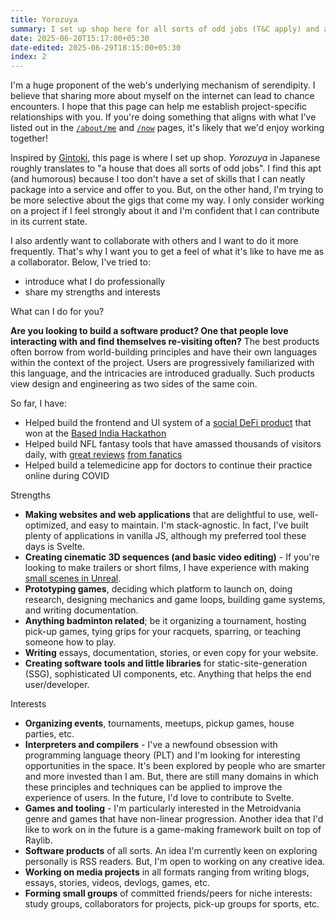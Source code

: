 ```yaml
---
title: Yorozuya
summary: I set up shop here for all sorts of odd jobs (T&C apply) and attempt to make a case for why you should collaborate with me for your next project.
date: 2025-06-20T15:17:00+05:30
date-edited: 2025-06-29T18:15:00+05:30
index: 2
---
```


I'm a huge proponent of the web's underlying mechanism of serendipity. I believe that sharing more about myself on the internet can lead to chance encounters. I hope that this page can help me establish project-specific relationships with you. If you're doing something that aligns with what I've listed out in the [`/about/me`](/about/me) and [`/now`](/now) pages, it's likely that we'd enjoy working together!

Inspired by [Gintoki](https://gintama.fandom.com/wiki/Yorozuya_Gin-chan), this page is where I set up shop. *Yorozuya* in Japanese roughly translates to "a house that does all sorts of odd jobs". I find this apt (and humorous) because I too don't have a set of skills that I can neatly package into a service and offer to you. But, on the other hand, I'm trying to be more selective about the gigs that come my way. I only consider working on a project if I feel strongly about it and I'm confident that I  can contribute in its current state. 

I also ardently want to collaborate with others and I want to do it more frequently. That's why I want you to get a feel of what it's like to have me as a collaborator. Below, I've tried to:

- introduce what I do professionally
- share my strengths and interests

<div class="cards-col-container">
  <section class="card-section">
    <div class="card-heading">What can I do for you?</div>
    <p><strong>Are you looking to build a software product? One that people love interacting with and find themselves re-visiting often?</strong> The best products often borrow from world-building principles and have their own languages within the context of the project. Users are progressively familiarized with this language, and the intricacies are introduced gradually. Such products view design and engineering as two sides of the same coin.</p>
    <p>So far, I have:</p>
    <ul>
      <li>Helped build the frontend and UI system of a <a href="https://farcaster.xyz/~/channel/castmoney" target="_blank">social DeFi product</a> that won at the <a href="https://devfolio.co/projects/castmoney-feed-cc53" target="_blank">Based India Hackathon</a></li>
      <li>Helped build NFL fantasy tools that have amassed thousands of visitors daily, with <a href="https://www.reddit.com/r/Chargers/comments/1iesblj/pfn_mock_offseason_bored_at_work_let_me_know_what/" target="_blank">great reviews</a> <a href="https://www.reddit.com/r/Chargers/comments/1iigdxc/simulated_offseason_analysis/" target="_blank">from fanatics</a></li>
      <li>Helped build a telemedicine app for doctors to continue their practice online during COVID</li>
    </ul>
  </section>
</div>
<div class="cards-2-grid">
  <div class="cards-col-container">
    <section class="card-section">
      <div class="card-heading">Strengths</div>
      <ul>
        <li><strong>Making websites and web applications</strong> that are delightful to use, well-optimized, and easy to maintain. I'm stack-agnostic. In fact, I've built plenty of applications in vanilla JS, although my preferred tool these days is Svelte.</li>
        <li><strong>Creating cinematic 3D sequences (and basic video editing)</strong> - If you're looking to make trailers or short films, I have experience with making <a href="https://youtube.com/playlist?list=PLHB0fdOUMX-3BFOQxV1vJPTAW4OsNEk5j&si=fKiuTul7EveXkdkN" target="_blank">small scenes in Unreal</a>.</li>
        <li><strong>Prototyping games</strong>, deciding which platform to launch on, doing research, designing mechanics and game loops, building game systems, and writing documentation.</li>
        <li><strong>Anything badminton related</strong>; be it organizing a tournament, hosting pick-up games, tying grips for your racquets, sparring, or teaching someone how to play.</li>
        <li><strong>Writing</strong> essays, documentation, stories, or even copy for your website.</li>
        <li><strong>Creating software tools and little libraries</strong> for static-site-generation (SSG), sophisticated UI components, etc. Anything that helps the end user/developer.</li>
      </ul>
    </section>
  </div>
  <div class="cards-col-container">
    <section class="card-section">
      <div class="card-heading">Interests</div>
      <ul>
        <li><strong>Organizing events</strong>, tournaments, meetups, pickup games, house parties, etc.</li>
        <li><strong>Interpreters and compilers</strong> - I've a newfound obsession with programming language theory (PLT) and I'm looking for interesting opportunities in the space. It's been explored by people who are smarter and more invested than I am. But, there are still many domains in which these principles and techniques can be applied to improve the experience of users. In the future, I'd love to contribute to Svelte.</li>
        <li><strong>Games and tooling</strong> - I'm particularly interested in the Metroidvania genre and games that have non-linear progression. Another idea that I'd like to work on in the future is a game-making framework built on top of Raylib.</li>
        <li><strong>Software products</strong> of all sorts. An idea I'm currently keen on exploring personally is RSS readers. But, I'm open to working on any creative idea.</li>
        <li><strong>Working on media projects</strong> in all formats ranging from writing blogs, essays, stories, videos, devlogs, games, etc.</li>
        <li><strong>Forming small groups</strong> of committed friends/peers for niche interests: study groups, collaborators for projects, pick-up groups for sports, etc.</li>
      </ul>
    </section>
  </div>
</div>
